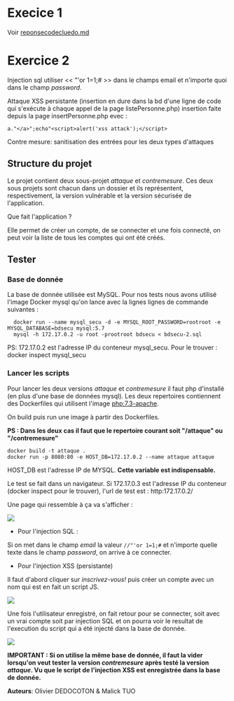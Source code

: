 # Execice 1

Voir [reponsecodecluedo.md](reponsecodecluedo.md)



# Exercice 2


Injection sql utiliser <<  "'or 1=1;#  >> dans le champs email et n'importe quoi dans le champ *password*.

Attaque XSS persistante (insertion en dure dans la bd d'une ligne de code qui s'exécute à chaque appel de la page listePersonne.php) insertion faite depuis la page insertPersonne.php evec :
   ```
   a."</a>";echo"<script>alert('xss attack');</script>
   ```

Contre mesure: sanitisation des entrées pour les deux types d'attaques

## Structure du projet

Le projet contient deux sous-projet *attaque* et *contremesure*.
Ces deux sous projets sont chacun dans un dossier et ils représentent, respectivement, la version vulnérable et la version sécurisée de l'application.

Que fait l'application ?

Elle permet de créer un compte, de se connecter et une fois connecté, on peut voir la liste de tous les comptes qui ont été créés.


## Tester

### Base de donnée

La base de donnée utilisée est MySQL. Pour nos tests nous avons utilisé l'image Docker mysql qu'on lance avec la lignes lignes de commande suivantes :

 ``` 
   docker run --name mysql_secu -d -e MYSQL_ROOT_PASSWORD=rootroot -e MYSQL_DATABASE=bdsecu mysql:5.7
   mysql -h 172.17.0.2 -u root -prootroot bdsecu < bdsecu-2.sql
 ````

PS: 172.17.0.2  est l'adresse IP du conteneur mysql_secu. Pour le trouver : docker inspect mysql_secu


### Lancer les scripts

Pour lancer les deux versions *attaque* et *contremesure* il faut php d'installé (en plus d'une base de données mysql). Les deux repertoires contiennent des Dockerfiles qui utilisent l'image [php:7.3-apache](https://hub.docker.com/_/php).

On build puis run une image à partir des Dockerfiles.

__PS :  Dans les deux cas il faut que le repertoire courant soit "/attaque" ou "/contremesure"__

```
docker build -t attaque .
docker run -p 8080:80 -e HOST_DB=172.17.0.2 --name attaque attaque
```

HOST_DB est l'adresse IP de MYSQL. __Cette variable est indispensable.__


Le test se fait dans un navigateur. Si 172.17.0.3 est l'adresse IP du conteneur (docker inspect pour le trouver), l'url de test est : http:172.17.0.2/

Une page qui ressemble à ça va s'afficher :

![](images/se_connecter.png)

- Pour l'injection SQL :

Si on met dans le champ *email* la valeur ``` //"'or 1=1;# ``` et n'importe quelle texte dans le champ *password*, on arrive à ce connecter.

- Pour l'injection XSS (persistante)

Il faut d'abord cliquer sur *inscrivez-vous!* puis créer un compte avec un nom qui est en fait un script JS.

![](images/enregistrez.png)

Une fois l'utilisateur enregistré, on fait retour pour se connecter, soit avec un vrai compte soit par injection SQL et on pourra voir le resultat de l'execution du script qui a été injecté dans la base de donnée.

![](images/popup_attaque.png)

__IMPORTANT : Si on utilise la même base de donnée, il faut la vider lorsqu'on veut tester la version *contremesure* après testé la version *attaque*. Vu que le script de l'injection XSS est enregistrée dans la base de donnée.__


__Auteurs__: Olivier DEDOCOTON & Malick TUO

